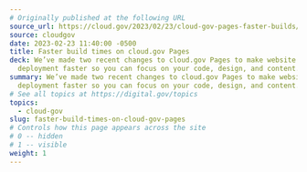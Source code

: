 ```yaml
---
# Originally published at the following URL
source_url: https://cloud.gov/2023/02/23/cloud-gov-pages-faster-builds/
source: cloudgov
date: 2023-02-23 11:40:00 -0500
title: Faster build times on cloud.gov Pages
deck: We’ve made two recent changes to cloud.gov Pages to make website
  deployment faster so you can focus on your code, design, and content.
summary: We’ve made two recent changes to cloud.gov Pages to make website
  deployment faster so you can focus on your code, design, and content.
# See all topics at https://digital.gov/topics
topics:
  - cloud-gov
slug: faster-build-times-on-cloud-gov-pages
# Controls how this page appears across the site
# 0 -- hidden
# 1 -- visible
weight: 1
---
```

